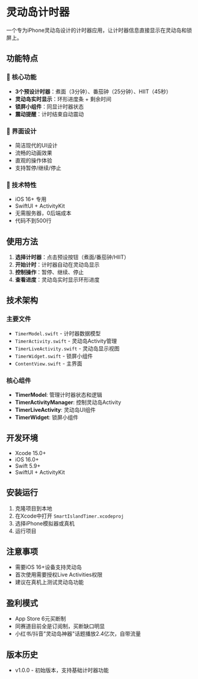 # 灵动岛计时器

一个专为iPhone灵动岛设计的计时器应用，让计时器信息直接显示在灵动岛和锁屏上。

## 功能特点

### 🎯 核心功能
- **3个预设计时器**：煮面（3分钟）、番茄钟（25分钟）、HIIT（45秒）
- **灵动岛实时显示**：环形进度条 + 剩余时间
- **锁屏小组件**：同显计时器状态
- **震动提醒**：计时结束自动震动

### 🎨 界面设计
- 简洁现代的UI设计
- 流畅的动画效果
- 直观的操作体验
- 支持暂停/继续/停止

### 📱 技术特性
- iOS 16+ 专用
- SwiftUI + ActivityKit
- 无需服务器，0后端成本
- 代码不到500行

## 使用方法

1. **选择计时器**：点击预设按钮（煮面/番茄钟/HIIT）
2. **开始计时**：计时器自动在灵动岛显示
3. **控制操作**：暂停、继续、停止
4. **查看进度**：灵动岛实时显示环形进度

## 技术架构

### 主要文件
- `TimerModel.swift` - 计时器数据模型
- `TimerActivity.swift` - 灵动岛Activity管理
- `TimerLiveActivity.swift` - 灵动岛显示视图
- `TimerWidget.swift` - 锁屏小组件
- `ContentView.swift` - 主界面

### 核心组件
- **TimerModel**: 管理计时器状态和逻辑
- **TimerActivityManager**: 控制灵动岛Activity
- **TimerLiveActivity**: 灵动岛UI组件
- **TimerWidget**: 锁屏小组件

## 开发环境

- Xcode 15.0+
- iOS 16.0+
- Swift 5.9+
- SwiftUI + ActivityKit

## 安装运行

1. 克隆项目到本地
2. 在Xcode中打开 `SmartIslandTimer.xcodeproj`
3. 选择iPhone模拟器或真机
4. 运行项目

## 注意事项

- 需要iOS 16+设备支持灵动岛
- 首次使用需要授权Live Activities权限
- 建议在真机上测试灵动岛功能

## 盈利模式

- App Store 6元买断制
- 同赛道目前全是订阅制，买断缺口明显
- 小红书/抖音"灵动岛神器"话题播放2.4亿次，自带流量

## 版本历史

- v1.0.0 - 初始版本，支持基础计时器功能 